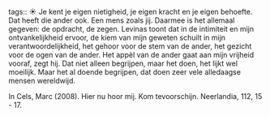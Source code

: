 tags:: ☀️
Je kent je eigen nietigheid, je eigen kracht en je eigen behoefte. Dat heeft die ander ook. Een mens zoals jij. Daarmee is het allemaal gegeven: de opdracht, de zegen. Levinas toont dat in de intimiteit en mijn ontvankelijkheid ervoor, de kiem van mijn geweten schuilt in mijn verantwoordelijkheid, het gehoor voor de stem van de ander, het gezicht voor de ogen van de ander. Het appèl van de ander gaat aan mijn vrijheid vooraf, zegt hij. Dat niet alleen begrijpen, maar het doen, het lijkt wel moeilijk. Maar het al doende begrijpen, dat doen zeer vele alledaagse mensen wereldwijd.

In Cels, Marc (2008). Hier nu hoor mij. Kom tevoorschijn.  Neerlandia, 112, 15 - 17.
